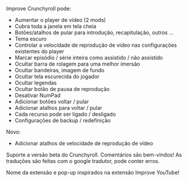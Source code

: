 Improve Crunchyroll pode:
 - Aumentar o player de vídeo (2 mods)
 - Cubra toda a janela em tela cheia
 - Botões/atalhos de pular para introdução, recapitulação, outros ...
 - Tema escuro
 - Controlar a velocidade de reprodução de vídeo nas configurações existentes do player
 - Marcar episódio / série inteira como assistido / não assistido
 - Ocultar barra de rolagem para uma melhor imersão
 - Ocultar bandeiras,  imagem de fundo
 - Ocultar tela escurecida do jogador
 - Ocultar legendas
 - Ocultar botão de pausa de reprodução
 - Desativar NumPad
 - Adicionar botões voltar / pular
 - Adicionar atalhos para voltar / pular
 - Cada recurso pode ser ligado / desligado
 - Configurações de backup / redefinição

Novo:
- Adicionar atalhos de velocidade de reprodução de vídeo

Suporte a versão beta do Crunchyroll.
Comentários são bem-vindos!
As traduções são feitas com o google tradutor, pode conter erros.

Nome da extensão e pop-up inspirados na extensão Improve YouTube!

